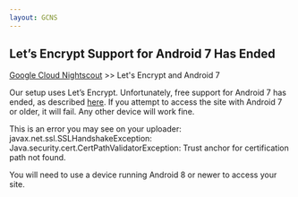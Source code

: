 ```yaml
---
layout: GCNS
---
```


## Let’s Encrypt Support for Android 7 Has Ended
[Google Cloud Nightscout](./GoogleCloud.md) >> Let's Encrypt and Android 7  

Our setup uses Let’s Encrypt. Unfortunately, free support for Android 7 has ended, as described [here](https://community.letsencrypt.org/t/support-for-android-7-and-older-from-oct-2024/216446).  If you attempt to access the site with Android 7 or older, it will fail. Any other device will work fine.  

This is an error you may see on your uploader:  
javax.net.ssl.SSLHandshakeException: Java.security.cert.CertPathValidatorException: Trust anchor for certification path not found.  
  
You will need to use a device running Android 8 or newer to access your site.  
  
 
